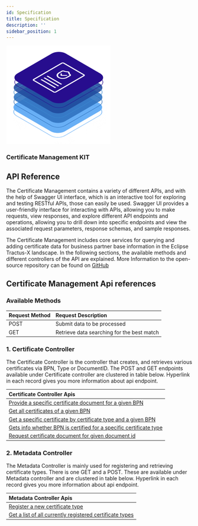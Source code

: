 ```yaml
---
id: Specification
title: Specification
description: ''
sidebar_position: 1
---
```


![Certificate Management kit banner](/img/Certificate_Kit_Icon.png)

### Certificate Management KIT

## API Reference

The Certificate Management contains a variety of different APIs, and with the help of Swagger UI interface, which is an interactive tool for exploring and testing RESTful APIs, those can easily be used.
Swagger UI provides a user-friendly interface for interacting with APIs, allowing you to make requests, view responses, and explore different API endpoints and operations,
allowing you to drill down into specific endpoints and view the associated request parameters, response schemas, and sample responses.

The Certificate Management includes core services for querying and adding certificate data for business partner base information in the Eclipse Tractus-X landscape.
In the following sections, the available methods and different controllers of the API are explained.
More Information to the open-source repository can be found on [GitHub](https://github.com/eclipse-tractusx/bpdm-certificate-management)

## Certificate Management Api references

### Available Methods

| Request Method | Request Description |
| :----------- |:---|
| POST| Submit data to be processed |
| GET | Retrieve data searching for the best match |

### 1. Certificate Controller

The Certificate Controller is the controller that creates, and retrieves various certificates via BPN, Type or DocumentID. The POST and GET endpoints  
available under Certificate controller are clustered in table below. Hyperlink in each record gives you more information about api endpoint.

| Certificate Controller Apis |
|:---|
| [Provide a specific certificate document for a given BPN](https://app.swaggerhub.com/apis/eclipse-tractusx-bot/bpdm-certificate-management/0.0.4-SNAPSHOT#/certificate-controller/setCertificateDocument) |
| [Get all certificates of a given BPN](https://app.swaggerhub.com/apis/eclipse-tractusx-bot/bpdm-certificate-management/0.0.4-SNAPSHOT#/certificate-controller/getCertificatesByBpnPaginated) |
| [Get a specific certificate by certificate type and a given BPN](https://app.swaggerhub.com/apis/eclipse-tractusx-bot/bpdm-certificate-management/0.0.4-SNAPSHOT#/certificate-controller/getCertificateByTypeAndBpnPaginated) |
| [Gets info whether BPN is certified for a specific certificate type](https://app.swaggerhub.com/apis/eclipse-tractusx-bot/bpdm-certificate-management/0.0.4-SNAPSHOT#/certificate-controller/checkCertificateByBpnAndType) |
| [Request certificate document for given document id](https://app.swaggerhub.com/apis/eclipse-tractusx-bot/bpdm-certificate-management/0.0.4-SNAPSHOT#/certificate-controller/retrieveCertificateDocument) |

### 2. Metadata Controller

The Metadata Controller is mainly used for registering and retrieving certificate types. There is one GET and a POST.
These are available under Metadata controller and are clustered in table below. Hyperlink in each record gives you more information about api endpoint.

| Metadata Controller Apis |  
| :--- |
| [Register a new certificate type](https://app.swaggerhub.com/apis/eclipse-tractusx-bot/bpdm-certificate-management/0.0.4-SNAPSHOT#/metadata-controller/setCertificateType) |
| [Get a list of all currently registered certificate types](https://app.swaggerhub.com/apis/eclipse-tractusx-bot/bpdm-certificate-management/0.0.4-SNAPSHOT#/metadata-controller/getCertificateTypes) |
